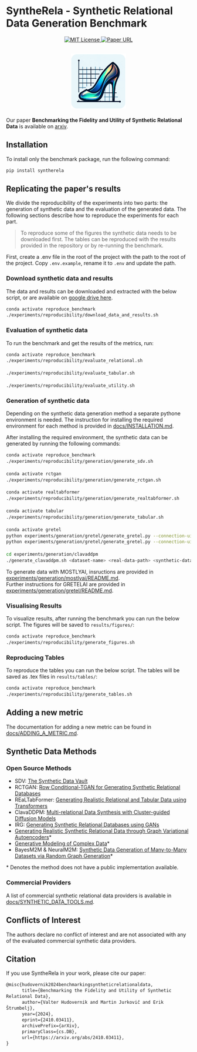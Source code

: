 # SyntheRela - Synthetic Relational Data Generation Benchmark

<p align="center">
  <a href="https://github.com/martinjurkovic/syntherela/blob/main/LICENSE">
    <img alt="MIT License" src="https://img.shields.io/badge/License-MIT-yellow.svg">
  </a>
  <a href="https://arxiv.org/abs/2410.03411">
    <img alt="Paper URL" src="https://img.shields.io/badge/cs.DB-2410.03411-B31B1B.svg">
  </a>
</p>

<h2 align="center">
    <img src="https://raw.githubusercontent.com/martinjurkovic/syntherela/refs/heads/main/docs/SyntheRela.png" height="150px">
</h2>

Our paper **Benchmarking the Fidelity and Utility of Synthetic Relational Data** is available on [arxiv](https://arxiv.org/abs/2410.03411).

## Installation
To install only the benchmark package, run the following command:

```bash
pip install syntherela
```

## Replicating the paper's results
We divide the reproducibility of the experiments into two parts: the generation of synthetic data and the evaluation of the generated data. The following sections describe how to reproduce the experiments for each part.
> To reproduce some of the figures the synthetic data needs to be downloaded first. The tables can be reproduced with the results provided in the repository or by re-running the benchmark.

First, create a .env file in the root of the project with the path to the root of the project. Copy `.env.example`, rename it to `.env` and update the path.

### Download synthetic data and results

The data and results can be downloaded and extracted with the below script, or are available on [google drive here](https://drive.google.com/drive/folders/1L9KarR20JqzU0p8b3G_KU--h2b8sz6ky).

```bash
conda activate reproduce_benchmark
./experiments/reproducibility/download_data_and_results.sh
```

### Evaluation of synthetic data
To run the benchmark and get the results of the metrics, run:

```bash
conda activate reproduce_benchmark
./experiments/reproducibility/evaluate_relational.sh

./experiments/reproducibility/evaluate_tabular.sh

./experiments/reproducibility/evaluate_utility.sh
```

### Generation of synthetic data
Depending on the synthetic data generation method a separate pythone environment is needed. The instruction for installing the required environment for each method is provided in [docs/INSTALLATION.md](/docs/INSTALLATION.md).

After installing the required environment, the synthetic data can be generated by running the following commands:

```bash
conda activate reproduce_benchmark
./experiments/reproducibility/generation/generate_sdv.sh

conda activate rctgan
./experiments/reproducibility/generation/generate_rctgan.sh

conda activate realtabformer
./experiments/reproducibility/generation/generate_realtabformer.sh

conda activate tabular
./experiments/reproducibility/generation/generate_tabular.sh

conda activate gretel
python experiments/generation/gretel/generate_gretel.py --connection-uid  <connection-uid> --model lstm
python experiments/generation/gretel/generate_gretel.py --connection-uid  <connection-uid> --model actgan

cd experiments/generation/clavaddpm
./generate_clavaddpm.sh <dataset-name> <real-data-path> <synthetic-data-path>  
```

To generate data with MOSTLYAI, insructions are provided in [experiments/generation/mostlyai/README.md](experiments/generation/mostlyai/README.md). <br>
Further instructions for GRETELAI are provided in [experiments/generation/gretel/README.md](experiments/generation/gretel/README.md).

### Visualising Results
To visualize results, after running the benchmark you can run the below script. The figures will be saved to `results/figures/`:
```bash
conda activate reproduce_benchmark
./experiments/reproducibility/generate_figures.sh
```
### Reproducing Tables
To reproduce the tables you can run the below script. The tables will be saved as .tex files in `results/tables/`:
```bash
conda activate reproduce_benchmark
./experiments/reproducibility/generate_tables.sh
```

## Adding a new metric
The documentation for adding a new metric can be found in [docs/ADDING_A_METRIC.md](/docs/ADDING_A_METRIC.md).

## Synthetic Data Methods
### Open Source Methods
- SDV: [The Synthetic Data Vault](https://ieeexplore.ieee.org/document/7796926)
- RCTGAN: [Row Conditional-TGAN for Generating Synthetic Relational Databases](https://ieeexplore.ieee.org/abstract/document/10096001)
- REaLTabFormer: [Generating Realistic Relational and Tabular Data using Transformers](https://arxiv.org/abs/2302.02041)
- ClavaDDPM: [Multi-relational Data Synthesis with Cluster-guided Diffusion Models](https://arxiv.org/html/2405.17724v1)
- IRG: [Generating Synthetic Relational Databases using GANs](https://arxiv.org/abs/2312.15187)
- [Generating Realistic Synthetic Relational Data through Graph Variational Autoencoders](https://arxiv.org/abs/2211.16889)*
- [Generative Modeling of Complex Data](https://arxiv.org/abs/2202.02145)*
- BayesM2M & NeuralM2M: [Synthetic Data Generation of Many-to-Many Datasets via Random Graph Generation](https://iclr.cc/virtual/2023/poster/10982)*


\* Denotes the method does not have a public implementation available.

### Commercial Providers
A list of commercial synthetic relational data providers is available in [docs/SYNTHETIC_DATA_TOOLS.md](/docs/SYNTHETIC_DATA_TOOLS.md).

## Conflicts of Interest
The authors declare no conflict of interest and are not associated with any of the evaluated commercial synthetic data providers.

## Citation
If you use SyntheRela in your work, please cite our paper:
```
@misc{hudovernik2024benchmarkingsyntheticrelationaldata,
      title={Benchmarking the Fidelity and Utility of Synthetic Relational Data}, 
      author={Valter Hudovernik and Martin Jurkovič and Erik Štrumbelj},
      year={2024},
      eprint={2410.03411},
      archivePrefix={arXiv},
      primaryClass={cs.DB},
      url={https://arxiv.org/abs/2410.03411}, 
}
```
